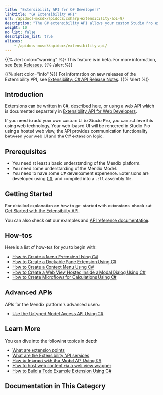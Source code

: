 ```yaml
---
title: "Extensibility API for C# Developers"
linktitle: "C# Extensibility API"
url: /apidocs-mxsdk/apidocs/csharp-extensibility-api-9/
description: "The C# extensibility API allows your custom Studio Pro extensions developed in C# to interact with some internal services of Studio Pro."
weight: 10
no_list: false
description_list: true
aliases:
    - /apidocs-mxsdk/apidocs/extensibility-api/
---
```


{{% alert color="warning" %}}
This feature is in beta. For more information, see [Beta Releases](/releasenotes/beta-features/).
{{% /alert %}}

{{% alert color="info" %}}
For information on new releases of the Extensibility API, see [Extensibility: C# API Release Notes](/releasenotes/studio-pro/csharp-extensibility-api/).
{{% /alert %}}

## Introduction

Extensions can be written in C#, described here, or using a web API which is documented separately in [Extensibility API for Web Developers](/apidocs-mxsdk/apidocs/web-extensibility-api-9/).

If you need to add your own custom UI to Studio Pro, you can achieve this using web technology. Your web-based UI will be rendered in Studio Pro using a hosted web view, the API provides communication functionality between your web UI and the C# extension logic.

## Prerequisites

* You need at least a basic understanding of the Mendix platform.
* You need some understanding of the Mendix Model.
* You need to have some C# development experience. Extensions are developed using [C#](https://docs.microsoft.com/en-us/dotnet/), and compiled into a `.dll` assembly file.

## Getting Started

For detailed explanation on how to get started with extensions, check out [Get Started with the Extensibility API](/apidocs-mxsdk/apidocs/csharp-extensibility-api-9/get-started/).

You can also check out our examples and [API reference documentation](https://github.com/mendix/ExtensionAPI-Samples).

## How-tos

Here is a list of how-tos for you to begin with:

* [How to Create a Menu Extension Using C#](/apidocs-mxsdk/apidocs/csharp-extensibility-api-9/create-menu-extension/)
* [How to Create a Dockable Pane Extension Using C#](/apidocs-mxsdk/apidocs/csharp-extensibility-api-9/create-dockable-pane-extension/)
* [How to Create a Context Menu Using C#](/apidocs-mxsdk/apidocs/csharp-extensibility-api-9/create-context-menu/)
* [How to Create a Web View Hosted Inside a Modal Dialog Using C#](/apidocs-mxsdk/apidocs/csharp-extensibility-api-9/create-modal-web-view/)
* [How to Create Microflows for Calculations Using C#](/apidocs-mxsdk/apidocs/csharp-extensibility-api-9/create-microflows-for-calculations/)

## Advanced APIs

APIs for the Mendix platform's advanced users:

* [Use the Untyped Model Access API Using C#](/apidocs-mxsdk/apidocs/untyped-model-access-api-9/)

## Learn More

You can dive into the following topics in depth:

* [What are extension points](/apidocs-mxsdk/apidocs/csharp-extensibility-api-9/extension-points/)
* [What are the Extensibility API services](/apidocs-mxsdk/apidocs/csharp-extensibility-api-9/services/)
* [How to Interact with the Model API Using C#](/apidocs-mxsdk/apidocs/interact-with-model-api-9/)
* [How to host web content via a web view wrapper](/apidocs-mxsdk/apidocs/csharp-extensibility-api-9/web-views/)
* [How to Build a Todo Example Extension Using C#](/apidocs-mxsdk/apidocs/csharp-extensibility-api-9/build-todo-example-extension/)

## Documentation in This Category
